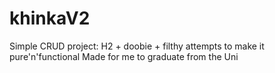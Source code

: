 # khinkaV2

Simple CRUD project: H2 + doobie + filthy attempts to make it pure'n'functional
Made for me to graduate from the Uni
